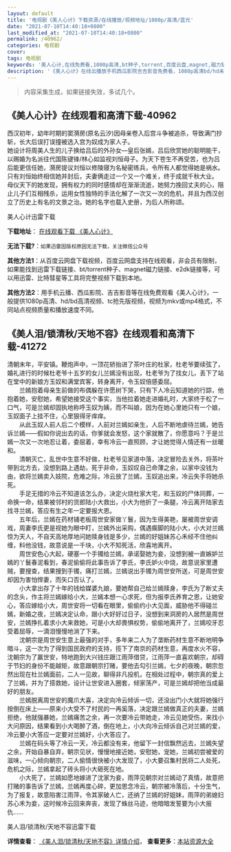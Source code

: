 ```yaml
---
layout: default
title: '电视剧《美人心计》下载资源/在线播放/视频地址/1080p/高清/蓝光'
date: "2021-07-10T14:40:18+0800"
last_modified_at: "2021-07-10T14:40:18+0800"
permalink: /40962/
categories: 电视剧
cover:
tags: 电视剧
keywords: '美人心计,在线免费看,1080p高清,bt种子,torrent,百度云盘,magnet,磁力链,迅雷下载资源'
description: '《美人心计》在线云播放手机西瓜影院吉吉影音免费看，1080p高清bd/hd未删减完整版和tc抢先枪版，mkv/mp4格式，附带bt/torrent种子、magnet/磁力链、百度云盘、网盘资源迅雷下载链接'
---
```


>内容采集生成，如果链接失效，多试几个。


## 《美人心计》在线观看和高清下载-40962

西汉初年，幼年时期的窦漪房(原名云汐)因母亲卷入后宫斗争被追杀，导致满门抄斩，长大后误打误撞被选入宫为奴成为家人子。<br />她设计将周美人生的儿子换给吕后的外孙女&mdash;皇后张嫣，吕后欣赏她的聪明能干，以赐婚为名派往代国陈键锋/林心如监视刘恒母子。为天下苍生不再受苦，也为吕后能更信任她，漪房提议刘恒以修陵寝为名秘密练兵，令所有人都觉得她是祸水。只有刘恒始终相信她并封后，夫妻俩走过一个又一个难关，终于成就千秋大业。<br />母仪天下的她发现，拥有权力的同时感情却在渐渐流逝，她努力挽回丈夫的心，阻止儿子们互相残杀，运用女性独特的手法化解了一次又一次的危机，并且为西汉创立了历史上有名的文景之治。她的名字也载入史册，为后人所称颂。


美人心计迅雷下载

**下载地址**： [在线观看下载 《美人心计》](https://www.993dy.com//vod-detail-id-11367.html) 


**无法下载?**：`如果迅雷因版权原因无法下载，关注微信公众号 `

**其他方法1**：从百度云网盘下载视频，百度云网盘支持在线观看，非会员有限制，如果能找到迅雷下载链接、bt/torrent种子、magnet磁力链接、e2dk链接等，可以用迅雷、比特彗星等工具将完整视频下载到本地。

**其他方法2**：用手机云播、西瓜影院、吉吉影音等在线免费观看《美人心计》，一般提供1080p高清、hd/bd高清视频、tc抢先版视频，视频为mkv或mp4格式，不同站点视频质量和播放速度不同。


## 《美人泪/锁清秋/天地不容》在线观看和高清下载-41272

清朝末年，平安镇。鞭炮声中，一顶花轿抬进了茶叶庄的杜家，杜老爷要续弦了，婚礼进行的时候杜老爷十五岁的女儿兰嫣没有出现，杜老爷为了找女儿，丢下了站在堂中的新娘方玉奴和满堂宾客，转身离开，令玉奴倍感委屈。<br />　　兰嫣抱着母亲生前做的布偶躲在许愿树下哭，只有下人冷云知道她的行踪，他抱着她，安慰她，希望她接受这个事实，当他拉着她走进婚礼时，大家终于松了一口气，可是兰嫣却固执地称呼玉奴为姨，而不叫娘，因为在她心里她只有一个娘，玉奴面子上挂不住，心里狠得牙痒痒。<br />　　从此玉奴人前人后二个模样，人前对兰嫣如亲生，人后不断地虐待兰嫣，她告诉兰嫣&mdash;—假如你说出去的话，你爹就会发怒，这个家就散了，你愿意吗？于是兰嫣一次又一次地忍让着，委屈着，幸有冷云一直照顾，才让她觉得人情还有一丝暖和。<br />　　清朝灭亡，乱世中生意不好做，杜老爷见家道中落，决定冒险去关外，将茶叶带到北方去，没想到路上遇劫，死于非命，玉奴叹自己命薄之余，以家中没钱为由，欲将兰嫣卖入妓院，危难之际，冷云放了兰嫣，玉奴追出来，冷云失手将她杀死。<br />　　手足无措的冷云不知道该怎么办，决定火烧杜家大宅，和玉奴的尸体同葬，一命换一命，结果被邻村的货郎陆小大救出，小大为他折了一条腿，冷云离开陆家去找寻兰嫣，答应有生之年一定要报大恩。<br />　　五年后，兰嫣在药材铺老板周世安家做丫鬟，因为生得美艳，屡被周世安调戏，周妻李氏更是视她为眼中盯，兰嫣外出采购，偶遇瘸脚的陆小大，小大对兰嫣惊为天人，不自天高地厚地问她赎身钱是多少，兰嫣的好姐妹苏心禾经不住他纠缠，料他没钱，故意说是一千块，小大不知死活，欣喜地离开。<br />　　周世安色心大起，硬塞一个手镯给兰嫣，承诺娶她为妾，没想到被一直嫉妒兰嫣的丫鬟春泥看到，春泥偷偷将此事告诉了李氏，李氏妒火中烧，故意说家里遭贼，要搜查，结果搜到手镯，痛打兰嫣，兰嫣说出手镯为周世安所送，可是周世安却因为害怕悍妻，而矢口否认了。<br />　　小大拿出存了十年的钱给媒婆九娘，要她帮自己给兰嫣赎身，李氏为了断丈夫的念头，作主将兰嫣嫁给小大，兰嫣本想一心求死，但为报李氏养育之恩，让她安心，答应嫁给小大，周世安将一切看在眼里，偷偷约小大见面，威胁他不得碰兰嫣，新婚之夜，兰嫣决定认命，跟小大好好过日子，没想到来洞房的人居然是周世安，兰嫣挣扎着求小大来救她，可是小大却畏惧权势，偷偷地离开了，兰嫣咬牙忍受着屈辱，一滴泪慢慢地淌了下来。<br />　　沈朝宗是周世安生意上最强的对手，多年来二人为了垄断药材生意不断地明争暗斗，这一次为了得到国民政府的支持，揽下了南京的药材生意，再度水火不容，沈朝宗为了赢世安，特地跑到大兴钱庄跟江雨萍借贷，江雨萍一直喜欢朝宗，却碍于节妇的身份不能越矩，故意跟朝宗打赌，要他去勾引兰嫣，七夕的夜晚，朝宗忽然出现在杜兰嫣面前，二人一见故，聊得非凡投机，在相处过程中，朝宗真的爱上了兰嫣，并为了搭救她，设计让世安进入圈套，倾家荡产，可是兰嫣却把他当成最好的朋友。<br />　　兰嫣脱离周世安的魔爪大喜，决定向冷云倾诉一切，还没出门小大就将她强行按倒在床上——原来小大受不了村民的一再奚落，决定跟兰嫣做真正的夫妻，兰嫣拒绝，他就强暴她，兰嫣痛苦之余，再一次要冷云带她走，冷云见她受伤，来找小大问原因，结果看到小大喝醉了酒，倒在地上，小大向冷云倾诉自己对兰嫣的爱，冷云要小大答应一定要对兰嫣好，小大答应了。<br />　　兰嫣在码头等了冷云一天，冷云都没有来，他留下一封信飘然远去，兰嫣失望之余，开始自暴自弃，朝宗见状，慢慢地接近她，安慰她，宠她，兰嫣初尝被爱的滋味，一心倾向朝宗，二人偷情很快被小大发现了，小大要召集村民将二人处死，危机之际，兰嫣拿起了砖头将小大砸死在地。<br />　　小大死了，兰嫣如愿地嫁进了沈家为妾，雨萍见朝宗对兰嫣动了真情，故意把打赌的事告诉了兰嫣，兰嫣再度心碎，更加思念冷云，朝宗被冷落后，十分生气，为了报复，故意陷害江雨萍，令其家破人亡，还纳了兰嫣的好姐妹，雨萍的弟媳妇苏心禾为妾，这时候冷云回来奔丧，发现了蛛丝马迹，他暗暗发誓要为小大报仇&hellip;…


美人泪/锁清秋/天地不容迅雷下载

**详情查看**： [《美人泪/锁清秋/天地不容》详情介绍](/movie/41272/)， **查看更多**：[本站资源大全](/movie/t/all/)

